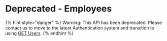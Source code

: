 # Deprecated - Employees

{% hint style="danger" %}
Warning: This API has been deprecated.  Please contact us to move to the latest Authentication system and transition to using [GET Users](../../../authentication/user-management/).&#x20;
{% endhint %}
